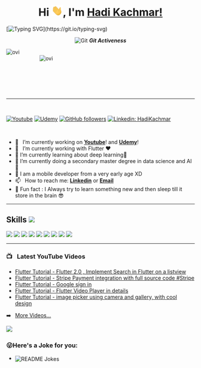 <h1 align="center"> Hi <img src="https://raw.githubusercontent.com/ABSphreak/ABSphreak/master/gifs/Hi.gif" width="30px">, I'm <a href="https://www.youtube.com/channel/UCTGDYkqUtgCelc6G09LUm6w">Hadi Kachmar!</a></h1>

[![Typing SVG](https://readme-typing-svg.herokuapp.com?font=Architects+Daughter&color=FA699B&size=30&lines=Flutter+Developer...;I'm+also+Machine+Learning+Engineer+&+Data+scientist;)](https://git.io/typing-svg)
<!-- <h3 align="center">Developer & Data scientist who turn hell to heaven<img src="https://d1j8pt39hxlh3d.cloudfront.net/uploads/party_face_256_1.gif" width="30px"></h3> -->


<p align="center"> <img src="https://media.giphy.com/media/W5eoZHPpUx9sapR0eu/giphy.gif" width="30px" alt="Git"/>&nbsp;<i><b>Git Activeness</b></i></p>
 
<img align="left" src="https://github-readme-stats.vercel.app/api?username=hadikachmar3&show_icons=true&theme=radical" alt="ovi" width="495"/>

<img align="right" src="https://github-readme-stats.vercel.app/api/top-langs/?username=hadikachmar3&layout=compact&show_icons=true&theme=radical" alt="ovi" width="415"/>

<!-- <img align="right" src="https://github-readme-stats.vercel.app/api/top-langs/?username=hadikachmar3&layout=compact&show_icons=true&theme=radical)](https://github.com/hadikachmar3/github-readme-stats" alt="ovi" width="410" /> -->

<br><br><br><br><br><br><br>

<hr>
<br>

[![Youtube](https://img.shields.io/static/v1?label=Coding%20with%20Hadi&message=Subscribe&logo=YouTube&color=FF0000&style=for-the-badge)][youtube]
[![Udemy](https://img.shields.io/badge/Udemy-%23EA5252.svg?style=for-the-badge&logo=Udemy&logoColor=white/)][udemy]
[![GitHub followers](https://img.shields.io/github/followers/hadikachmar3?logo=GitHub&style=for-the-badge)][github]
[![Linkedin: HadiKachmar](https://img.shields.io/badge/-CONNECT-blue?style=for-the-badge&logo=Linkedin&link=https://www.linkedin.com/in/hadi-kachmar-27a56a177/)][linkedin]

<!-- [![GitHub views](https://komarev.com/ghpvc/?username=hadikachmar3&label=Views&color=brightgreen&style=flat-square)][github] -->
<br>

- 🔭 &ensp;I’m currently working on [**Youtube**][youtube]! and [**Udemy**][udemy]!
- 🌱 &ensp;I’m currently working with Flutter ❤️
- 🌱 I’m currently learning about deep learning🥰
- 🌱 I’m currently doing a secondary master degree in data science and AI 🥰
- 🗿 I am a mobile developer from a very early age XD
- 📫 &ensp;How to reach me: [**Linkedin**][linkedin] or [**Email**][email]
- 🍺 Fun fact : I Always try to learn something new and then sleep till it store in the brain 😎

<!-- - 👯 &ensp;I’m looking to collaborate with other content creators -->
<!-- - 🤔 I’m looking for help with sharing my videos and social medias -->
<!-- <a href="https://www.youtube.com/watch?v=dQw4w9WgXcQ"><img src="https://user-images.githubusercontent.com/73097560/115834477-dbab4500-a447-11eb-908a-139a6edaec5c.gif"></a> -->
<hr>
<h2> Skills <img src = "https://media2.giphy.com/media/QssGEmpkyEOhBCb7e1/giphy.gif?cid=ecf05e47a0n3gi1bfqntqmob8g9aid1oyj2wr3ds3mg700bl&rid=giphy.gif" width = 32px> </h2>

<p><img width ='32px' src ='https://www.vectorlogo.zone/logos/flutterio/flutterio-icon.svg'>
<img width ='32px' src ='https://raw.githubusercontent.com/rahulbanerjee26/githubAboutMeGenerator/main/icons/python.svg'>
<img width ='32px' src ='https://upload.wikimedia.org/wikipedia/commons/thumb/1/1b/R_logo.svg/1280px-R_logo.svg.png'>
<img width ='32px' src ='https://raw.githubusercontent.com/rahulbanerjee26/githubAboutMeGenerator/main/icons/javascript.svg'>
<img width ='32px' src ='https://raw.githubusercontent.com/rahulbanerjee26/githubAboutMeGenerator/main/icons/sqlite.svg'>
<img width ='32px' src ='https://raw.githubusercontent.com/rahulbanerjee26/githubAboutMeGenerator/main/icons/pytorch.svg'>
<img width ='32px' src ='https://raw.githubusercontent.com/rahulbanerjee26/githubAboutMeGenerator/main/icons/css.svg'>
<img width ='32px' src ='https://raw.githubusercontent.com/rahulbanerjee26/githubAboutMeGenerator/main/icons/html.svg'>
<img width ='32px' src ='https://raw.githubusercontent.com/rahulbanerjee26/githubAboutMeGenerator/main/icons/android.svg'></p>

<hr>

### 📺 &ensp;Latest YouTube Videos

<!-- YOUTUBE:START -->
- [Flutter Tutorial - Flutter 2.0 , Implement Search in Flutter on a listview](https://www.youtube.com/watch?v=XIyyZpZiHWc&t=9s)
- [Flutter Tutorial - Stripe Payment integration with full source code #Stripe](https://www.youtube.com/watch?v=yTJ7fuF7jRo)
- [Flutter Tutorial - Google sign in](https://www.youtube.com/watch?v=S0PsfbyVIhk)
- [Flutter Tutorial - Flutter Video Player in details](https://www.youtube.com/watch?v=N0lUBVYl1hI)
- [Flutter Tutorial - image picker using camera and gallery, with cool design](https://www.youtube.com/watch?v=7G9cVze5eJU)
<!-- YOUTUBE:END -->

➡️ &ensp;[More Videos...](https://www.youtube.com/channel/UCTGDYkqUtgCelc6G09LUm6w/videos)

<a href="https://www.youtube.com/watch?v=dQw4w9WgXcQ"><img src="https://user-images.githubusercontent.com/73097560/115834477-dbab4500-a447-11eb-908a-139a6edaec5c.gif"></a>
### 😜Here's a Joke for you:
- <a><img align="center" src="https://readme-jokes.vercel.app/api" alt="README Jokes"></a>



[udemy]: https://www.udemy.com/user/hadi-kachmar-2/
[youtube]: https://www.youtube.com/channel/UCTGDYkqUtgCelc6G09LUm6w
[linkedin]: https://www.linkedin.com/in/hadi-kachmar-27a56a177/
[github]: https://github.com/hadikachmar3
[email]: mailto:flutterer.dev@gmail.com


